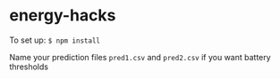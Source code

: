 # energy-hacks

To set up: `$ npm install`

Name your prediction files `pred1.csv` and `pred2.csv` if you want battery thresholds
